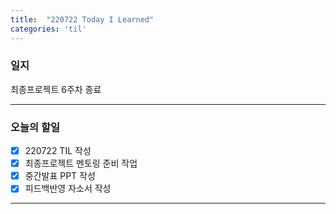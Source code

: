```yaml
---
title:  "220722 Today I Learned"
categories: 'til'
---
```


### 일지  

최종프로젝트 6주차 종료

----

### 오늘의 할일

- [x] 220722 TIL 작성 
- [x] 최종프로젝트 멘토링 준비 작업
- [x] 중간발표 PPT 작성
- [x] 피드백반영 자소서 작성

---

